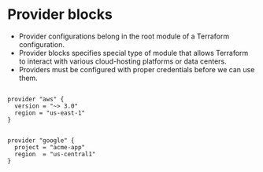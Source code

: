 # Provider blocks


- Provider configurations belong in the root module of a Terraform configuration.
- Provider blocks specifies special type of module that allows Terraform to interact with various cloud-hosting platforms or data centers. 
- Providers must be configured with proper credentials before we can use them. 


```

provider "aws" {
  version = "~> 3.0"
  region = "us-east-1"
}


provider "google" {
  project = "acme-app"
  region  = "us-central1"
}



```